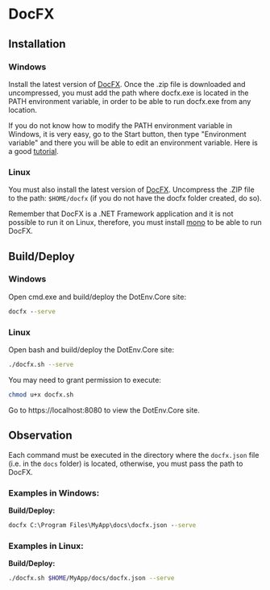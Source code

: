 # DocFX

## Installation

### Windows

Install the latest version of [DocFX](https://github.com/dotnet/docfx/releases/latest). Once the .zip file is downloaded and uncompressed, you must add the path where docfx.exe is located in the PATH environment variable, in order to be able to run docfx.exe from any location.

If you do not know how to modify the PATH environment variable in Windows, it is very easy, go to the Start button, then type "Environment variable" and there you will be able to edit an environment variable. Here is a good [tutorial](https://www.architectryan.com/2018/08/31/how-to-change-environment-variables-on-windows-10/).

### Linux

You must also install the latest version of [DocFX](https://github.com/dotnet/docfx/releases/latest). Uncompress the .ZIP file to the path: `$HOME/docfx` (if you do not have the docfx folder created, do so). 

Remember that DocFX is a .NET Framework application and it is not possible to run it on Linux, therefore, you must install [mono](https://www.mono-project.com/download/stable/#download-lin) to be able to run DocFX.

## Build/Deploy

### Windows

Open cmd.exe and build/deploy the DotEnv.Core site:
```cmd
docfx --serve
```

### Linux

Open bash and build/deploy the DotEnv.Core site:
```sh
./docfx.sh --serve
```
You may need to grant permission to execute:
```sh
chmod u+x docfx.sh
```

Go to https://localhost:8080 to view the DotEnv.Core site.

## Observation

Each command must be executed in the directory where the `docfx.json` file (i.e. in the `docs` folder) is located, otherwise, you must pass the path to DocFX.

### Examples in Windows:

**Build/Deploy:**
```cmd
docfx C:\Program Files\MyApp\docs\docfx.json --serve
```

### Examples in Linux:

**Build/Deploy:**
```sh
./docfx.sh $HOME/MyApp/docs/docfx.json --serve
```